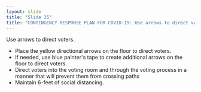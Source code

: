 ```yaml
---
layout: slide
title: "Slide 35"
title: "CONTINGENCY RESPONSE PLAN FOR COVID-19: Use arrows to direct voters"
---
```


Use arrows to direct voters.

- Place the yellow directional arrows on the floor to direct voters.
- If needed, use blue painter's tape to create additional arrows on the floor to direct voters.
- Direct voters into the voting room and through the voting process in a manner that will prevent them from crossing paths
- Maintain 6-feet of social distancing.

